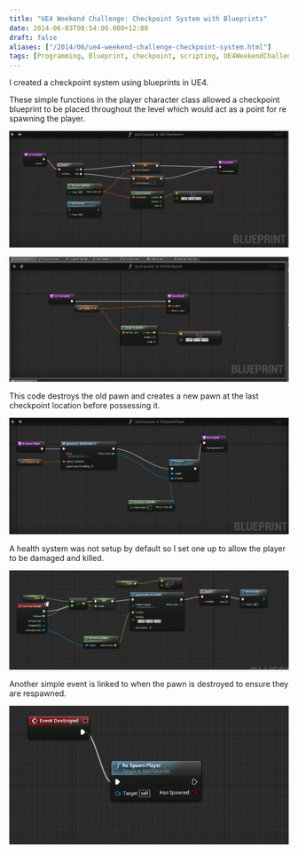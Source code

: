 ```yaml
---
title: "UE4 Weekend Challenge: Checkpoint System with Blueprints"
date: 2014-06-03T08:54:00.000+12:00
draft: false
aliases: ["/2014/06/ue4-weekend-challenge-checkpoint-system.html"]
tags: [Programming, Blueprint, checkpoint, scripting, UE4WeekendChallenge]
---
```


I created a checkpoint system using blueprints in UE4.

These simple functions in the player character class allowed a checkpoint blueprint to be placed throughout the level which would act as a point for re spawning the player.

![](check2.JPG)

![](chekIn.JPG)

This code destroys the old pawn and creates a new pawn at the last checkpoint location before possessing it.

![](respawn2.JPG)

A health system was not setup by default so I set one up to allow the player to be damaged and killed.

![](takeDamage.JPG)

Another simple event is linked to when the pawn is destroyed to ensure they are respawned.

![](respawn.JPG)
